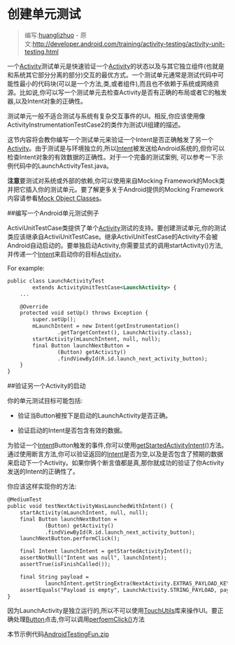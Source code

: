 # 创建单元测试

> 编写:[huanglizhuo](https://github.com/huanglizhuo) - 原文:<http://developer.android.com/training/activity-testing/activity-unit-testing.html>

一个[Activity](http://developer.android.com/reference/android/app/Activity.html)测试单元是快速验证一个[Activity](http://developer.android.com/reference/android/app/Activity.html)的状态以及与其它独立组件(也就是和系统其它部分分离的部分)交互的最优方式。一个测试单元通常是测试代码中可能性最小的代码块(可以是一个方法,类,或者组件),而且也不依赖于系统或网络资源。比如说,你可以写一个测试单元去检查Activity是否有正确的布局或者它的触发器,以及Intent对象的正确性。

测试单元一般不适合测试与系统有复杂交互事件的UI。相反,你应该使用像ActivityInstrumentationTestCase2的类作为测试UI组建的描述。

这节内容将会教你编写一个测试单元来验证一个Intent是否正确触发了另一个[Activity](http://developer.android.com/reference/android/app/Activity.html)。由于测试是与环境独立的,所以[Intent](http://developer.android.com/reference/android/content/Intent.html)被发送给Android系统的,但你可以检查Intent对象的有效数据的正确性。对于一个完备的测试案例, 可以参考一下示例代码中的LaunchActivityTest.java。

**注意**要测试对系统或外部的依赖,你可以使用来自Mocking Framework的Mock类并把它插入你的测试单元。要了解更多关于Android提供的Mocking Framework内容请参看[Mock Object Classes](http://developer.android.com/tools/testing/testing_android.html#MockObjectClasses)。

##编写一个Android单元测试例子

ActiviUnitTestCase类提供了单个[Activity](http://developer.android.com/reference/android/app/Activity.html)测试的支持。要创建测试单元,你的测试类应该继承自ActiviUnitTestCase。继承ActiviUnitTestCase的Activity不会被Android自动启动的。要单独启动Activity,你需要显式的调用startActivity()方法,并传递一个[Intent](http://developer.android.com/reference/android/content/Intent.html)来启动你的目标[Activity](http://developer.android.com/reference/android/app/Activity.html)。

For example:


```xml
public class LaunchActivityTest
        extends ActivityUnitTestCase<LaunchActivity> {
    ...

    @Override
    protected void setUp() throws Exception {
        super.setUp();
        mLaunchIntent = new Intent(getInstrumentation()
                .getTargetContext(), LaunchActivity.class);
        startActivity(mLaunchIntent, null, null);
        final Button launchNextButton =
                (Button) getActivity()
                .findViewById(R.id.launch_next_activity_button);
    }
}
```

##验证另一个Activity的启动

你的单元测试目标可能包括:

* 验证当Button被按下是启动的LaunchActivity是否正确。

* 验证启动的Intent是否包含有效的数据。

为验证一个[Intent](http://developer.android.com/reference/android/content/Intent.html)Button触发的事件,你可以使用[getStartedActivityIntent](http://developer.android.com/reference/android/test/ActivityUnitTestCase.html#getStartedActivityIntent())()方法。通过使用断言方法,你可以验证返回的[Intent](http://developer.android.com/reference/android/content/Intent.html)是否为空,以及是否包含了预期的数据来启动下一个Activity。如果你俩个断言值都是真,那你就成功的验证了你Activity发送的Intent的正确性了。

你应该这样实现你的方法:


```xml
@MediumTest
public void testNextActivityWasLaunchedWithIntent() {
    startActivity(mLaunchIntent, null, null);
    final Button launchNextButton =
            (Button) getActivity()
            .findViewById(R.id.launch_next_activity_button);
    launchNextButton.performClick();

    final Intent launchIntent = getStartedActivityIntent();
    assertNotNull("Intent was null", launchIntent);
    assertTrue(isFinishCalled());

    final String payload =
            launchIntent.getStringExtra(NextActivity.EXTRAS_PAYLOAD_KEY);
    assertEquals("Payload is empty", LaunchActivity.STRING_PAYLOAD, payload);
}
```

因为LaunchActivity是独立运行的,所以不可以使用[TouchUtils](http://developer.android.com/reference/android/test/TouchUtils.html)库来操作UI。要正确处理[Button](http://developer.android.com/reference/android/widget/Button.html)点击,你可以调用[perfoemClick()](http://developer.android.com/reference/android/view/View.html#performClick())方法

本节示例代码[AndroidTestingFun.zip](http://developer.android.com/shareables/training/AndroidTestingFun.zip)

